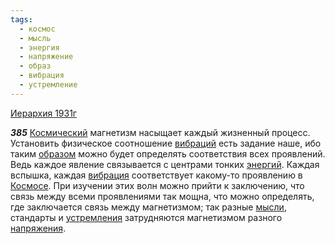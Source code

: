 ```yaml
---
tags:
  - космос
  - мысль
  - энергия
  - напряжение
  - образ
  - вибрация
  - устремление
---
```


[Иерархия 1931г](/agni/1931)

___385___
[Космический](/tag/#космос) магнетизм насыщает каждый жизненный процесс. Установить физическое соотношение [вибраций](/tag/#[вибрация](/tag/#вибрация)) есть задание наше, ибо таким [образом](/tag/#образ) можно будет определять соответствия всех проявлений. Ведь каждое явление связывается с центрами тонких [энергий](/tag/#энергия). Каждая вспышка, каждая [вибрация](/tag/#вибрация) соответствует какому-то проявлению в [Космосе](/tag/#космос). При изучении этих волн можно прийти к заключению, что связь между всеми проявлениями так мощна, что можно определять, где заключается связь между магнетизмом; так разные [мысли](/tag/#мысль), стандарты и [устремления](/tag/#устремление) затрудняются магнетизмом разного [напряжения](/tag/#напряжение).   

